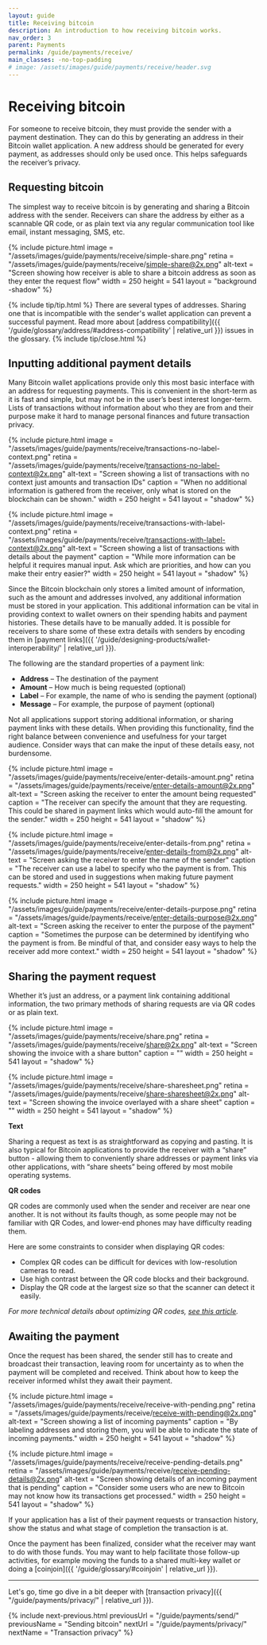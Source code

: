 ```yaml
---
layout: guide
title: Receiving bitcoin
description: An introduction to how receiving bitcoin works.
nav_order: 3
parent: Payments
permalink: /guide/payments/receive/
main_classes: -no-top-padding
# image: /assets/images/guide/payments/receive/header.svg
---
```


# Receiving bitcoin

<!--

Editor's notes

This page should cover what to do when receiving bitcoin, how to share and copy addresses etc.

- What addresses to support (native segwit by default)
- How to present QR codes (allow for specifying an amount)
- Generating a new address

-->

For someone to receive bitcoin, they must provide the sender with a payment destination. They can do this by generating an address in their Bitcoin wallet application. A new address should be generated for every payment, as addresses should only be used once. This helps safeguards the receiver’s privacy.

<!--
Update glossary

Each address that a Bitcoin application generates has an accompaniying private key. This private key allows the receiver to unlock the bitcoin that is sent to the address when the receiver chooses to spend it.

Although addresses are not a problem to share publically, their accompanying private keys which typically generated from a single recovery phrase must be kept secure and private.
-->

## Requesting bitcoin
The simplest way to receive bitcoin is by generating and sharing a Bitcoin address with the sender. Receivers can share the address by either as a scannable QR code, or as plain text via any regular communication tool like email, instant messaging, SMS, etc.

<div markdown="1">

{% include picture.html
   image = "/assets/images/guide/payments/receive/simple-share.png"
   retina = "/assets/images/guide/payments/receive/simple-share@2x.png"
   alt-text = "Screen showing how receiver is able to share a bitcoin address as soon as they enter the request flow"
   width = 250
   height = 541
   layout = "background -shadow"
%}

</div>

{% include tip/tip.html %}
There are several types of addresses. Sharing one that is incompatible with the sender's wallet application can prevent a successful payment. Read more about [address compatibility]({{ '/guide/glossary/address/#address-compatibility' | relative_url }}) issues in the glossary.
{% include tip/close.html %}

## Inputting additional payment details

Many Bitcoin wallet applications provide only this most basic interface with an address for requesting payments. This is convenient in the short-term as it is fast and simple, but may not be in the user’s best interest longer-term. Lists of transactions without information about who they are from and their purpose make it hard to manage personal finances and future transaction privacy.

<div class="image-slide-gallery">

{% include picture.html
   image = "/assets/images/guide/payments/receive/transactions-no-label-context.png"
   retina = "/assets/images/guide/payments/receive/transactions-no-label-context@2x.png"
   alt-text = "Screen showing a list of transactions with no context just amounts and transaction IDs"
   caption = "When no additional information is gathered from the receiver, only what is stored on the blockchain can be shown."
   width = 250
   height = 541
   layout = "shadow"
%}

{% include picture.html
   image = "/assets/images/guide/payments/receive/transactions-with-label-context.png"
   retina = "/assets/images/guide/payments/receive/transactions-with-label-context@2x.png"
   alt-text = "Screen showing a list of transactions with details about the payment"
   caption = "While more information can be helpful it requires manual input. Ask which are priorities, and how can you make their entry easier?"
   width = 250
   height = 541
   layout = "shadow"
%}

</div>

Since the Bitcoin blockchain only stores a limited amount of information, such as the amount and addresses involved, any additional information must be stored in your application. This additional information can be vital in providing context to wallet owners on their spending habits and payment histories. These details have to be manually added. It is possible for receivers to share some of these extra details with senders by encoding them in [payment links]({{ '/guide/designing-products/wallet-interoperability/' | relative_url }}).

The following are the standard properties of a payment link:

- **Address** – The destination of the payment
- **Amount** – How much is being requested (optional)
- **Label** – For example, the name of who is sending the payment (optional)
- **Message** – For example, the purpose of payment (optional)

Not all applications support storing additional information, or sharing payment links with these details. When providing this functionality, find the right balance between convenience and usefulness for your target audience. Consider ways that can make the input of these details easy, not burdensome.

<div class="image-slide-gallery">

{% include picture.html
   image = "/assets/images/guide/payments/receive/enter-details-amount.png"
   retina = "/assets/images/guide/payments/receive/enter-details-amount@2x.png"
   alt-text = "Screen asking the receiver to enter the amount being requested"
   caption = "The receiver can specify the amount that they are requesting. This could be shared in payment links which would auto-fill the amount for the sender."
   width = 250
   height = 541
   layout = "shadow"
%}

{% include picture.html
   image = "/assets/images/guide/payments/receive/enter-details-from.png"
   retina = "/assets/images/guide/payments/receive/enter-details-from@2x.png"
   alt-text = "Screen asking the receiver to enter the name of the sender"
   caption = "The receiver can use a label to specify who the payment is from. This can be stored and used in suggestions when making future payment requests."
   width = 250
   height = 541
   layout = "shadow"
%}

{% include picture.html
   image = "/assets/images/guide/payments/receive/enter-details-purpose.png"
   retina = "/assets/images/guide/payments/receive/enter-details-purpose@2x.png"
   alt-text = "Screen asking the receiver to enter the purpose of the payment"
   caption = "Sometimes the purpose can be determined by identifying who the payment is from. Be mindful of that, and consider easy ways to help the receiver add more context."
   width = 250
   height = 541
   layout = "shadow"
%}

</div>

<!--
Technical nitpick;
Addresses are not exactly "generated"
since they are deterministic technically
what happens is an unused address just gets chosen
-->

<!--
Update interopability page
Since there are many Bitcoin applications for people to choose from, its likely that the sender and receiver are not using the same one and they don't have the abilitiy to exchange payment details within the application itself.

The exchange of payment details then most commonly happens outside of the wallet application. This

Since bitcoin is a open system and has many payment applications built ontop of it, there is a [standard format]({{ '/guide/designing-products/wallet-interoperability/#payment-links' | relative_url }}) of "payment links" that most bitcoin applications use to share payment details.
-->

## Sharing the payment request
Whether it’s just an address, or a payment link containing additional information, the two primary methods of sharing requests are via QR codes or as plain text.

<div class="image-slide-gallery">

{% include picture.html
   image = "/assets/images/guide/payments/receive/share.png"
   retina = "/assets/images/guide/payments/receive/share@2x.png"
   alt-text = "Screen showing the invoice with a share button"
   caption = ""
   width = 250
   height = 541
   layout = "shadow"
%}

{% include picture.html
   image = "/assets/images/guide/payments/receive/share-sharesheet.png"
   retina = "/assets/images/guide/payments/receive/share-sharesheet@2x.png"
   alt-text = "Screen showing the invoice overlayed with a share sheet"
   caption = ""
   width = 250
   height = 541
   layout = "shadow"
%}

</div>


**Text**

Sharing a request as text is as straightforward as copying and pasting. It is also typical for Bitcoin applications to provide the receiver with a “share” button - allowing them to conveniently share addresses or payment links via other applications, with “share sheets” being offered by most mobile operating systems.

**QR codes**

QR codes are commonly used when the sender and receiver are near one another. It is not without its faults though, as some people may not be familiar with QR Codes, and lower-end phones may have difficulty reading them.

Here are some constraints to consider when displaying QR codes:

- Complex QR codes can be difficult for devices with low-resolution cameras to read.
- Use high contrast between the QR code blocks and their background.
- Display the QR code at the largest size so that the scanner can detect it easily.

_For more technical details about optimizing QR codes, [see this article](https://bitcoinops.org/en/bech32-sending-support/#creating-more-efficient-qr-codes-with-bech32-addresses)._

## Awaiting the payment
Once the request has been shared, the sender still has to create and broadcast their transaction, leaving room for uncertainty as to when the payment will be completed and received. Think about how to keep the receiver informed whilst they await their payment.

<div class="image-slide-gallery">

{% include picture.html
   image = "/assets/images/guide/payments/receive/receive-with-pending.png"
   retina = "/assets/images/guide/payments/receive/receive-with-pending@2x.png"
   alt-text = "Screen showing a list of incoming payments"
   caption = "By labeling addresses and storing them, you will be able to indicate the state of incoming payments."
   width = 250
   height = 541
   layout = "shadow"
%}

{% include picture.html
   image = "/assets/images/guide/payments/receive/receive-pending-details.png"
   retina = "/assets/images/guide/payments/receive/receive-pending-details@2x.png"
   alt-text = "Screen showing details of an incoming payment that is pending"
   caption = "Consider some users who are new to Bitcoin may not know how its transactions get processed."
   width = 250
   height = 541
   layout = "shadow"
%}

</div>

If your application has a list of their payment requests or transaction history, show the status and what stage of completion the transaction is at.

Once the payment has been finalized, consider what the receiver may want to do with those funds. You may want to help facilitate those follow-up activities, for example moving the funds to a shared multi-key wallet or doing a [coinjoin]({{ '/guide/glossary/#coinjoin' | relative_url }}).

---

Let's go, time go dive in a bit deeper with [transaction privacy]({{ "/guide/payments/privacy/" | relative_url }}).

{% include next-previous.html
   previousUrl = "/guide/payments/send/"
   previousName = "Sending bitcoin"
   nextUrl = "/guide/payments/privacy/"
   nextName = "Transaction privacy"
%}

<!--
On /guide/payments/send/#inputting-an-address
Add below as Do's & Don'ts

> Besides pushing wallets to adopt Bech32, wallets should provide better and clearer error messages to the end-user. Merchants could use P2SH to mitigate. In my opinion P2SH is just a patch not a solution. A solution where Bech32 invoice can fallback to P2SH would be a good balance.
> @pavelenex
-->

<!--
Follow up page would touch on privacy of transactions including topics of wallet fingerprints (multisig vs signle sig), input/output ordering, coinjoins, and labeling to help users keep separate coin histories.
-->
